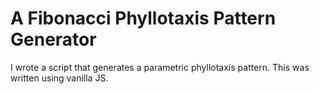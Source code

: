 # A Fibonacci Phyllotaxis Pattern Generator
I wrote a script that generates a parametric phyllotaxis pattern. This was written using vanilla JS.
